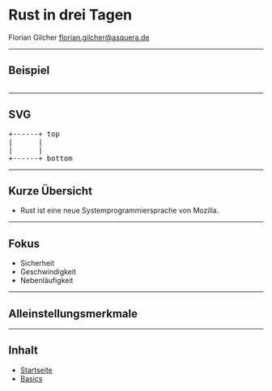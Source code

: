 # Rust in drei Tagen

Florian Gilcher <florian.gilcher@asquera.de>

---

## Beispiel

<pre><code data-source="https://gist.githubusercontent.com/chikoski/9d29be8f0f61b0b567e3/raw/a3d9cce23703f451f8f538816c1a0a7a1457680b/concat.rs" data-trim class="hljs rust"></code></pre>

---

## SVG

<pre class="diagram">
+------+ top
|      |
|      |
+------+ bottom
</pre>

---

## Kurze Übersicht

* Rust ist eine neue Systemprogrammiersprache von Mozilla.

---

## Fokus

* Sicherheit
* Geschwindigkeit
* Nebenläufigkeit

---

## Alleinstellungsmerkmale

---

## Inhalt

* [Startseite](index.html)
* [Basics](index.html?chapter=basics)
